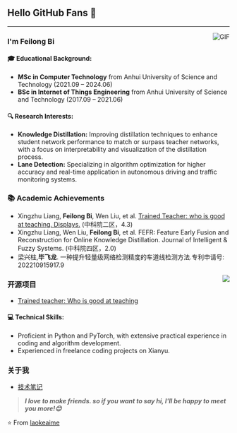 ## Hello GitHub Fans 👋

---
<img align="right" alt="GIF" src="https://raw.githubusercontent.com/JoeyBling/JoeyBling/master/pic/pusheencode.gif" />

### I'm Feilong Bi

#### 🎓 Educational Background:
- **MSc in Computer Technology** from Anhui University of Science and Technology (2021.09 – 2024.06)
- **BSc in Internet of Things Engineering** from Anhui University of Science and Technology (2017.09 – 2021.06)

#### 🔍 Research Interests:
- **Knowledge Distillation:** Improving distillation techniques to enhance student network performance to match or surpass teacher networks, with a focus on interpretability and visualization of the distillation process.
- **Lane Detection:** Specializing in algorithm optimization for higher accuracy and real-time application in autonomous driving and traffic monitoring systems.

### 📚 Academic Achievements
- Xingzhu Liang, **Feilong Bi**, Wen Liu, et al. [Trained Teacher: who is good at teaching. Displays.](https://www.sciencedirect.com/science/article/abs/pii/S0141938223001762) (中科院二区，4.3)
- Xingzhu Liang, Wen Liu, **Feilong Bi**, et al. FEFR: Feature Early Fusion and Reconstruction for Online Knowledge Distillation.
Journal of Intelligent & Fuzzy Systems. (中科院四区，2.0)
- 梁兴柱,**毕飞龙**. 一种提升轻量级网络检测精度的车道线检测方法.专利申请号: 202210915917.9

<a href="https://github.com/laokeaime">
  <img align="right" src="https://github-readme-stats.vercel.app/api?username=laokeaime&show_icons=true&title_color=fff&icon_color=79ff97&text_color=9f9f9f&bg_color=151515" />
</a>

### 开源项目
- [Trained teacher: Who is good at teaching](https://github.com/JSJ515-Group/Trained_teacher)

#### 💻 Technical Skills:
- Proficient in Python and PyTorch, with extensive practical experience in coding and algorithm development.
- Experienced in freelance coding projects on Xianyu.
  
### 关于我
- [技术笔记](https://laokeaime.github.io/)




> ***I love to make friends. so if you want to say hi, I'll be happy to meet you more!😊***

⭐️ From [laokeaime](https://github.com/laokeaime)
